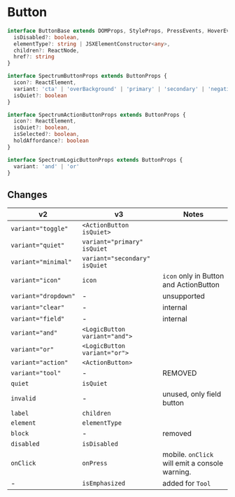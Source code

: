 # Button

```typescript
interface ButtonBase extends DOMProps, StyleProps, PressEvents, HoverEvents, FocusableProps {
  isDisabled?: boolean,
  elementType?: string | JSXElementConstructor<any>,
  children?: ReactNode,
  href?: string
}

interface SpectrumButtonProps extends ButtonProps {
  icon?: ReactElement,
  variant: 'cta' | 'overBackground' | 'primary' | 'secondary' | 'negative',
  isQuiet?: boolean
}

interface SpectrumActionButtonProps extends ButtonProps {
  icon?: ReactElement,
  isQuiet?: boolean,
  isSelected?: boolean,
  holdAffordance?: boolean
}

interface SpectrumLogicButtonProps extends ButtonProps {
  variant: 'and' | 'or'
}
```

## Changes
| **v2**                 | **v3**                           | **Notes**                                      |
| ---------------------- | ---------------------------------| ---------------------------------------------- |
| `variant="toggle"`     | `<ActionButton isQuiet>`         |                                                |
| `variant="quiet"`      | `variant="primary" isQuiet`      |                                                |
| `variant="minimal"`    | `variant="secondary" isQuiet`    |                                                |
| `variant="icon"`       | `icon`                           | `icon` only in Button and ActionButton         |
| `variant="dropdown"`   | -                                | unsupported                                    |
| `variant="clear"`      | -                                | internal                                       |
| `variant="field"`      | -                                | internal                                       |
| `variant="and"`        | `<LogicButton variant="and">`    |                                                |
| `variant="or"`         | `<LogicButton variant="or">`     |                                                |
| `variant="action"`     | `<ActionButton>`                 |                                                |
| `variant="tool"`       | -                                | REMOVED                                        |
| `quiet`                | `isQuiet`                        |                                                |
| `invalid`              | -                                | unused, only field button                      |
| `label`                | `children`                       |                                                |
| `element`              | `elementType`                    |                                                |
| `block`                | -                                | removed                                        |
| `disabled`             | `isDisabled`                     |                                                |
| `onClick`              | `onPress`                        | mobile. `onClick` will emit a console warning. |
| -                      | `isEmphasized`                   | added for `Tool`                               |

